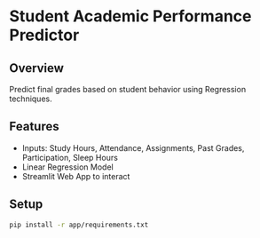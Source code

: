 # Student Academic Performance Predictor

## Overview
Predict final grades based on student behavior using Regression techniques.

## Features
- Inputs: Study Hours, Attendance, Assignments, Past Grades, Participation, Sleep Hours
- Linear Regression Model
- Streamlit Web App to interact

## Setup
```bash
pip install -r app/requirements.txt
